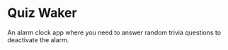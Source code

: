 # Quiz Waker 

An alarm clock app where you need to answer random trivia questions to deactivate the alarm.
